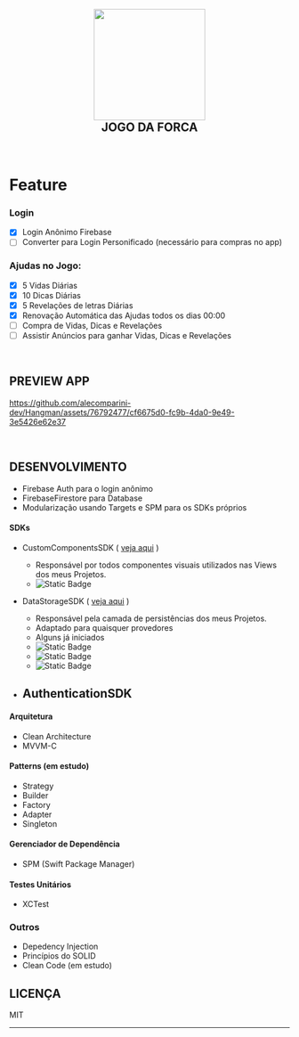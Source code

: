 <h2 align="center">
  <br>
  <img src="https://github.com/alecomparini-dev/Hangman/assets/76792477/8e48cbff-5d0e-4830-8576-a36aa99f4c2e" width="200">
  <br>
  JOGO DA FORCA
  <br>
</h2>

<br>

# Feature
### Login
- [x] Login Anônimo Firebase
- [ ] Converter para Login Personificado (necessário para compras no app)

### Ajudas no Jogo:
- [x] 5 Vidas Diárias
- [x] 10 Dicas Diárias
- [x] 5 Revelações de letras Diárias
- [x] Renovação Automática das Ajudas todos os dias 00:00
- [ ] Compra de Vidas, Dicas e Revelações
- [ ] Assistir Anúncios para ganhar Vidas, Dicas e Revelações

<br>

## PREVIEW APP 
https://github.com/alecomparini-dev/Hangman/assets/76792477/cf6675d0-fc9b-4da0-9e49-3e5426e62e37

<br>

## DESENVOLVIMENTO
- Firebase Auth para o login anônimo
- FirebaseFirestore para Database
- Modularização usando Targets e SPM para os SDKs próprios

#### SDKs 
- CustomComponentsSDK ( [veja aqui](https://github.com/alecomparini-dev/CustomComponentsSDK/tree/develop/Sources/CustomComponents/Components) )
  - Responsável por todos componentes visuais utilizados nas Views dos meus Projetos.
  - ![Static Badge](https://img.shields.io/badge/status-em_evolu%C3%A7%C3%A3o-green)
    
- DataStorageSDK ( [veja aqui](https://github.com/alecomparini-dev/CustomComponentsSDK/tree/develop/Sources/CustomComponents/Components) )
  - Responsável pela camada de persistências dos meus Projetos.
  - Adaptado para quaisquer provedores
  - Alguns já iniciados
  - ![Static Badge](https://img.shields.io/badge/j%C3%A1_usados-CoreData-green)
  - ![Static Badge](https://img.shields.io/badge/j%C3%A1_usados-FirestoreDatabase-green)
  - ![Static Badge](https://img.shields.io/badge/iniciando-Realm-blue)


    
- AuthenticationSDK
  - 

#### Arquitetura
- Clean Architecture
- MVVM-C

#### Patterns (em estudo)
- Strategy
- Builder
- Factory
- Adapter
- Singleton

#### Gerenciador de Dependência
- SPM (Swift Package Manager)

#### Testes Unitários
- XCTest

### Outros
- Depedency Injection
- Princípios do SOLID
- Clean Code (em estudo)





## LICENÇA

MIT

---

